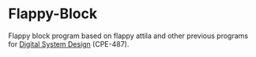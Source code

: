 # Flappy-Block
Flappy block program based on flappy attila and other previous programs for [Digital System Design](https://github.com/kevinwlu/dsd) (CPE-487).

